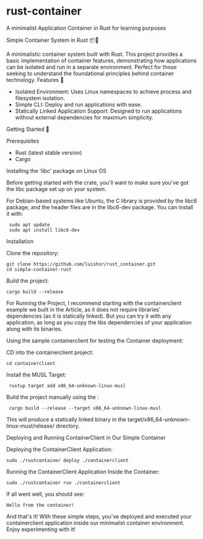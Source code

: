 # rust-container
A minimalist Application Container in Rust for learning purposes

Simple Container System in Rust 📦🦀

A minimalistic container system built with Rust. This project provides a basic implementation of container features, demonstrating how applications can be isolated and run in a separate environment. Perfect for those seeking to understand the foundational principles behind container technology.
Features 🌟

  - Isolated Environment: Uses Linux namespaces to achieve process and filesystem isolation.
  - Simple CLI: Deploy and run applications with ease.
  - Statically Linked Application Support: Designed to run applications without external dependencies for maximum simplicity.

Getting Started 🚀

Prerequisites

  - Rust (latest stable version)
  - Cargo

Installing the 'libc' package on Linux OS

Before getting started with the crate, you'll want to make sure you've got the libc package set up on your system.

For Debian-based systems like Ubuntu, the C library is provided by the libc6 package, and the header files are in the libc6-dev package. You can install it with:
     
     sudo apt update
     sudo apt install libc6-dev

Installation

   Clone the repository:

    git clone https://github.com/luishsr/rust_container.git
    cd simple-container-rust

   Build the project:

    cargo build --release

For Running the Project, I recommend starting with the containerclient example we built in the Article, as it does not require libraries' dependencies (as it is statically linked). But you can try it with any application, as long as you copy the libs dependencies of your application along with its binaries.

Using the sample containerclient for testing the Container deployment:

   CD into the containerclient project:

    cd containerclient
   

   Install the MUSL Target:
     
     rustup target add x86_64-unknown-linux-musl
   
   Build the project manually using the :

     cargo build --release --target x86_64-unknown-linux-musl  

   This will produce a statically linked binary in the target/x86_64-unknown-linux-musl/release/ directory.  

Deploying and Running ContainerClient in Our Simple Container

   Deploying the ContainerClient Application:

    sudo ./rustcontainer deploy ./containerclient

   Running the ContainerClient Application Inside the Container:

    sudo ./rustcontainer run ./containerclient

If all went well, you should see:

    Hello from the container!

And that's it! With these simple steps, you've deployed and executed your containerclient application inside our minimalist container environment. Enjoy experimenting with it!







